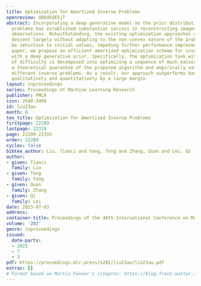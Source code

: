 ```yaml
---
title: Optimization for Amortized Inverse Problems
openreview: U86dkQE5jT
abstract: Incorporating a deep generative model as the prior distribution in inverse
  problems has established substantial success in reconstructing images from corrupted
  observations. Notwithstanding, the existing optimization approaches use gradient
  descent largely without adapting to the non-convex nature of the problem and can
  be sensitive to initial values, impeding further performance improvement. In this
  paper, we propose an efficient amortized optimization scheme for inverse problems
  with a deep generative prior. Specifically, the optimization task with high degrees
  of difficulty is decomposed into optimizing a sequence of much easier ones. We provide
  a theoretical guarantee of the proposed algorithm and empirically validate it on
  different inverse problems. As a result, our approach outperforms baseline methods
  qualitatively and quantitatively by a large margin.
layout: inproceedings
series: Proceedings of Machine Learning Research
publisher: PMLR
issn: 2640-3498
id: liu23au
month: 0
tex_title: Optimization for Amortized Inverse Problems
firstpage: 22289
lastpage: 22319
page: 22289-22319
order: 22289
cycles: false
bibtex_author: Liu, Tianci and Yang, Tong and Zhang, Quan and Lei, Qi
author:
- given: Tianci
  family: Liu
- given: Tong
  family: Yang
- given: Quan
  family: Zhang
- given: Qi
  family: Lei
date: 2023-07-03
address: 
container-title: Proceedings of the 40th International Conference on Machine Learning
volume: '202'
genre: inproceedings
issued:
  date-parts:
  - 2023
  - 7
  - 3
pdf: https://proceedings.mlr.press/v202/liu23au/liu23au.pdf
extras: []
# Format based on Martin Fenner's citeproc: https://blog.front-matter.io/posts/citeproc-yaml-for-bibliographies/
---
```

